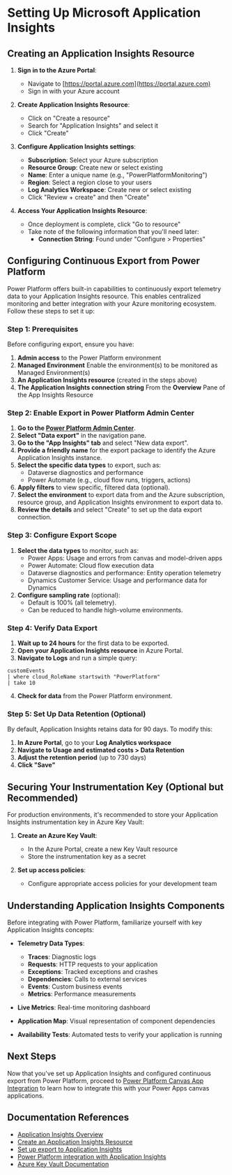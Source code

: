# Setting Up Microsoft Application Insights

## Creating an Application Insights Resource

1. **Sign in to the Azure Portal**:
   - Navigate to [https://portal.azure.com](https://portal.azure.com)
   - Sign in with your Azure account

2. **Create Application Insights Resource**:
   - Click on "Create a resource"
   - Search for "Application Insights" and select it
   - Click "Create"

3. **Configure Application Insights settings**:
   - **Subscription**: Select your Azure subscription
   - **Resource Group**: Create new or select existing
   - **Name**: Enter a unique name (e.g., "PowerPlatformMonitoring")
   - **Region**: Select a region close to your users
   - **Log Analytics Workspace**: Create new or select existing
   - Click "Review + create" and then "Create"

4. **Access Your Application Insights Resource**:
   - Once deployment is complete, click "Go to resource"
   - Take note of the following information that you'll need later:
     - **Connection String**: Found under "Configure > Properties"

## Configuring Continuous Export from Power Platform

Power Platform offers built-in capabilities to continuously export telemetry data to your Application Insights resource. This enables centralized monitoring and better integration with your Azure monitoring ecosystem. Follow these steps to set it up:

### Step 1: Prerequisites

Before configuring export, ensure you have:

1. **Admin access** to the Power Platform environment
2. **Managed Environment** Enable the environment(s) to be monitored as Managed Environment(s)
3. **An Application Insights resource** (created in the steps above)
4. **The Application Insights connection string** From the **Overview** Pane of the App Insights Resource

### Step 2: Enable Export in Power Platform Admin Center

1. **Go to the [Power Platform Admin Center](https://admin.powerplatform.microsoft.com)**.
2. **Select "Data export"** in the navigation pane.
3. **Go to the "App Insights" tab** and select "New data export".
4. **Provide a friendly name** for the export package to identify the Azure Application Insights instance.
5. **Select the specific data types** to export, such as:
   - Dataverse diagnostics and performance
   - Power Automate (e.g., cloud flow runs, triggers, actions)
6. **Apply filters** to view specific, filtered data (optional).
7. **Select the environment** to export data from and the Azure subscription, resource group, and Application Insights environment to export data to.
8. **Review the details** and select "Create" to set up the data export connection.

### Step 3: Configure Export Scope

1. **Select the data types** to monitor, such as:
   - Power Apps: Usage and errors from canvas and model-driven apps
   - Power Automate: Cloud flow execution data
   - Dataverse diagnostics and performance: Entity operation telemetry
   - Dynamics Customer Service: Usage and performance data for Dynamics
2. **Configure sampling rate** (optional):
   - Default is 100% (all telemetry).
   - Can be reduced to handle high-volume environments.

### Step 4: Verify Data Export

1. **Wait up to 24 hours** for the first data to be exported.
2. **Open your Application Insights resource** in Azure Portal.
3. **Navigate to Logs** and run a simple query:

```kusto
customEvents
| where cloud_RoleName startswith "PowerPlatform"
| take 10
```

4. **Check for data** from the Power Platform environment.

### Step 5: Set Up Data Retention (Optional)

By default, Application Insights retains data for 90 days. To modify this:

1. **In Azure Portal**, go to your **Log Analytics workspace**
2. **Navigate to Usage and estimated costs > Data Retention**
3. **Adjust the retention period** (up to 730 days)
4. **Click "Save"**

## Securing Your Instrumentation Key (Optional but Recommended)

For production environments, it's recommended to store your Application Insights instrumentation key in Azure Key Vault:

1. **Create an Azure Key Vault**:
   - In the Azure Portal, create a new Key Vault resource
   - Store the instrumentation key as a secret

2. **Set up access policies**:
   - Configure appropriate access policies for your development team

## Understanding Application Insights Components

Before integrating with Power Platform, familiarize yourself with key Application Insights concepts:

- **Telemetry Data Types**:
  - **Traces**: Diagnostic logs
  - **Requests**: HTTP requests to your application
  - **Exceptions**: Tracked exceptions and crashes
  - **Dependencies**: Calls to external services
  - **Events**: Custom business events
  - **Metrics**: Performance measurements

- **Live Metrics**: Real-time monitoring dashboard
- **Application Map**: Visual representation of component dependencies
- **Availability Tests**: Automated tests to verify your application is running

## Next Steps

Now that you've set up Application Insights and configured continuous export from Power Platform, proceed to [Power Platform Canvas App Integration](./03-Canvas-App-Integration.md) to learn how to integrate this with your Power Apps canvas applications.

## Documentation References

- [Application Insights Overview](https://docs.microsoft.com/en-us/azure/azure-monitor/app/app-insights-overview)
- [Create an Application Insights Resource](https://docs.microsoft.com/en-us/azure/azure-monitor/app/create-new-resource)
- [Set up export to Application Insights](https://learn.microsoft.com/en-us/power-platform/admin/set-up-export-application-insights)
- [Power Platform integration with Application Insights](https://learn.microsoft.com/en-us/power-platform/admin/overview-integration-application-insights)
- [Azure Key Vault Documentation](https://docs.microsoft.com/en-us/azure/key-vault/)
